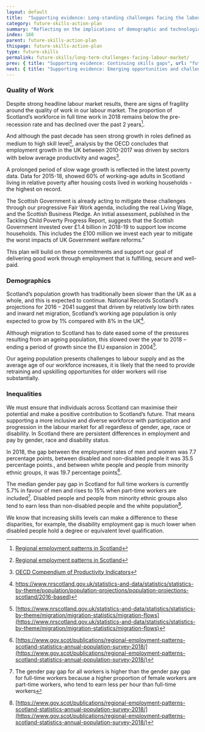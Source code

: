 ```yaml
---
layout: default
title:  "Supporting evidence: Long-standing challenges facing the labour market"
category: future-skills-action-plan
summary: "Reflecting on the implications of demographic and technological change."
index: 160
parent: future-skills-action-plan
thispage: future-skills-action-plan
type: future-skills
permalink: future-skills/long-term-challenges-facing-labour-market/
prev: { title: "Supporting evidence: Continuing skills gaps", url: "future-skills/continuing-skills-gaps" }
next: { title: "Supporting evidence: Emerging opportunities and challenges facing the labour market", url: "future-skills/emerging-challenges-facing-labour-market" }
---
```


### Quality of Work

Despite strong headline labour market results, there are signs of fragility around the quality of work in our labour market. The proportion of Scotland’s workforce in full time work in 2018 remains below the pre-recession rate and has declined over the past 2 years[^2].

And although the past decade has seen strong growth in roles defined as medium to high skill level[^3], analysis by the OECD concludes that employment growth in the UK between 2010-2017 was driven by sectors with below average productivity and wages[^4].

A prolonged period of slow wage growth is reflected in the latest poverty data. Data for 2015-18, showed 60% of working-age adults in Scotland living in relative poverty after housing costs lived in working households - the highest on record.

The Scottish Government is already acting to mitigate these challenges through our progressive Fair Work agenda, including the real Living Wage, and the Scottish Business Pledge. An initial assessment, published in the Tackling Child Poverty Progress Report, suggests that the Scottish Government invested over £1.4 billion in 2018-19 to support low income households. This includes the £100 million we invest each year to mitigate the worst impacts of UK Government welfare reforms.”

This plan will build on these commitments and support our goal of delivering good work through employment that is fulfilling, secure and well-paid.

### Demographics

Scotland’s population growth has traditionally been slower than the UK as a whole, and this is expected to continue. National Records Scotland’s projections for 2016 – 2041 suggest that driven by relatively low birth rates and inward net migration, Scotland’s working age population is only expected to grow by 1% compared with 8% in the UK[^5].

Although migration to Scotland has to date eased some of the pressures resulting from an ageing population, this slowed over the year to 2018 – ending a period of growth since the EU expansion in 2004[^6].

Our ageing population presents challenges to labour supply and as the average age of our workforce increases, it is likely that the need to provide retraining and upskilling opportunities for older workers will rise substantially.

### Inequalities

We must ensure that individuals across Scotland can maximise their potential and make a positive contribution to Scotland’s future. That means supporting a more inclusive and diverse workforce with participation and progression in the labour market for all regardless of gender, age, race or disability. In Scotland there are persistent differences in employment and pay by gender, race and disability status.

In 2018, the gap between the employment rates of men and women was 7.7 percentage points, between disabled and non-disabled people it was 35.5 percentage points., and between white people and people from minority ethnic groups, it was 19.7 percentage points[^7].

The median gender pay gap in Scotland for full time workers is currently 5.7% in favour of men and rises to 15% when part-time workers are included[^8]. Disabled people and people from minority ethnic groups also tend to earn less than non-disabled people and the white population[^9].

We know that increasing skills levels can make a difference to these disparities, for example, the disability employment gap is much lower when disabled people hold a degree or equivalent level qualification.

[^2]: [Regional employment patterns in Scotland](https://www.gov.scot/publications/regional-employment-patterns-scotland-statistics-annual-population-survey-2018/)

[^3]: [Regional employment patterns in Scotland](https://www.gov.scot/publications/regional-employment-patterns-scotland-statistics-annual-population-survey-2018/)

[^4]: [OECD Compendium of Productivity Indicators](http://www.oecd.org/sdd/productivity-stats/oecd-compendium-of-productivity-indicators-22252126.htm)

[^5]: [https://www.nrscotland.gov.uk/statistics-and-data/statistics/statistics-by-theme/population/population-projections/population-projections-scotland/2016-based)](https://www.nrscotland.gov.uk/statistics-and-data/statistics/statistics-by-theme/population/population-projections/population-projections-scotland/2016-based)

[^6]:[https://www.nrscotland.gov.uk/statistics-and-data/statistics/statistics-by-theme/migration/migration-statistics/migration-flows](https://www.nrscotland.gov.uk/statistics-and-data/statistics/statistics-by-theme/migration/migration-statistics/migration-flows)

[^7]:[https://www.gov.scot/publications/regional-employment-patterns-scotland-statistics-annual-population-survey-2018/](https://www.gov.scot/publications/regional-employment-patterns-scotland-statistics-annual-population-survey-2018/)

[^8]: The gender pay gap for all workers is higher than the gender pay gap for full-time workers because a higher proportion of female workers are part-time workers, who tend to earn less per hour than full-time workers

[^9]: [https://www.gov.scot/publications/regional-employment-patterns-scotland-statistics-annual-population-survey-2018/](https://www.gov.scot/publications/regional-employment-patterns-scotland-statistics-annual-population-survey-2018/)

